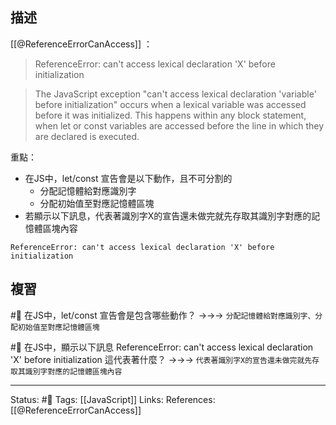 ## 描述

[[@ReferenceErrorCanAccess]] ：
> ReferenceError: can't access lexical declaration 'X' before initialization

> The JavaScript exception "can't access lexical declaration 'variable' before initialization" occurs when a lexical variable was accessed before it was initialized. This happens within any block statement, when let or const variables are accessed before the line in which they are declared is executed.

重點：
- 在JS中，let/const 宣告會是以下動作，且不可分割的
	- 分配記憶體給對應識別字
	- 分配初始值至對應記憶體區塊
- 若顯示以下訊息，代表著識別字X的宣告還未做完就先存取其識別字對應的記憶體區塊內容

```
ReferenceError: can't access lexical declaration 'X' before initialization
```


## 複習
#🧠 在JS中，let/const 宣告會是包含哪些動作？ ->->-> `分配記憶體給對應識別字、分配初始值至對應記憶體區塊`
<!--SR:!2022-11-16,65,250-->

#🧠 在JS中，顯示以下訊息 ReferenceError: can't access lexical declaration 'X' before initialization 這代表著什麼？ ->->-> `代表著識別字X的宣告還未做完就先存取其識別字對應的記憶體區塊內容`
<!--SR:!2022-11-23,71,250-->


---
Status: #🌱 
Tags:
[[JavaScript]]
Links:
References:
[[@ReferenceErrorCanAccess]]